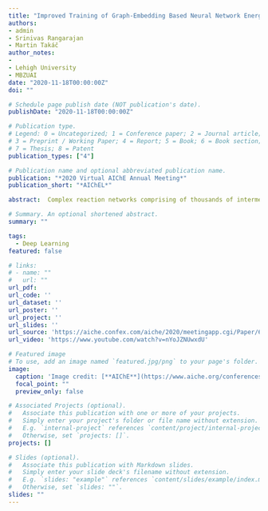 ```yaml
---
title: "Improved Training of Graph-Embedding Based Neural Network Energy Functions for Catalysis"
authors:
- admin
- Srinivas Rangarajan
- Martin Takáč
author_notes:
- 
- Lehigh University
- MBZUAI
date: "2020-11-18T00:00:00Z"
doi: ""

# Schedule page publish date (NOT publication's date).
publishDate: "2020-11-18T00:00:00Z"

# Publication type.
# Legend: 0 = Uncategorized; 1 = Conference paper; 2 = Journal article;
# 3 = Preprint / Working Paper; 4 = Report; 5 = Book; 6 = Book section;
# 7 = Thesis; 8 = Patent
publication_types: ["4"]

# Publication name and optional abbreviated publication name.
publication: "*2020 Virtual AIChE Annual Meeting*"
publication_short: "*AIChEL*"

abstract:  Complex reaction networks comprising of thousands of intermediates and reactions are ubiquitous in heterogeneous catalysis; developing mechanistic models of such systems is computationally intractable primarily due to the cost of computing the energies of reactions and species using an ab initio method such as density functional theory (DFT). Developing machine learned energy potentials trained on DFT energies offer a tractable way of building mechanistic models for these systems. To this end, the contribution of this talk is two-fold. First, we develop a novel deep neural network model to learn and predict the potential energy surface (PES) for periodic systems. The novel architecture integrates graph embedding of individual atoms, atomic interactions and periodic boundary conditions with physics-aware feature engineering, residual learning, and attention mechanism. Second, we train the model with an efficiently distributed Hessian-free optimization method and deliver a prediction within chemical accuracy, which demonstrates the potential of second order methods in the joint field of deep learning and quantum chemistry. We will use examples from the field of heterogeneous catalysis, including (i) alkane conversion on molybdenum sulfide and (ii) adsorption of hydrocarbons in zeolites.

# Summary. An optional shortened abstract.
summary: ""

tags:
  - Deep Learning
featured: false

# links:
# - name: ""
#   url: ""
url_pdf: 
url_code: ''
url_dataset: ''
url_poster: ''
url_project: ''
url_slides: ''
url_source: 'https://aiche.confex.com/aiche/2020/meetingapp.cgi/Paper/607537'
url_video: 'https://www.youtube.com/watch?v=nYoJZNUwxdU'

# Featured image
# To use, add an image named `featured.jpg/png` to your page's folder. 
image:
  caption: 'Image credit: [**AIChE**](https://www.aiche.org/conferences/aiche-annual-meeting/2020)'
  focal_point: ""
  preview_only: false

# Associated Projects (optional).
#   Associate this publication with one or more of your projects.
#   Simply enter your project's folder or file name without extension.
#   E.g. `internal-project` references `content/project/internal-project/index.md`.
#   Otherwise, set `projects: []`.
projects: []

# Slides (optional).
#   Associate this publication with Markdown slides.
#   Simply enter your slide deck's filename without extension.
#   E.g. `slides: "example"` references `content/slides/example/index.md`.
#   Otherwise, set `slides: ""`.
slides: ""
---
```


<!-- {{% callout note %}}
Click the *Cite* button above to demo the feature to enable visitors to import publication metadata into their reference management software.
{{% /callout %}}

{{% callout note %}}
Create your slides in Markdown - click the *Slides* button to check out the example.
{{% /callout %}}

Supplementary notes can be added here, including [code, math, and images](https://wowchemy.com/docs/writing-markdown-latex/). -->

